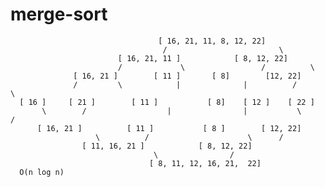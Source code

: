 # merge-sort

                                     [ 16, 21, 11, 8, 12, 22]
                                      /                         \
                            [ 16, 21, 11 ]            [ 8, 12, 22]
                            /             \                 /          \
                  [ 16, 21 ]        [ 11 ]       [ 8]        [12, 22]
                  /         \            |              |          /          \
      [ 16 ]     [ 21 ]        [ 11 ]           [ 8]    [ 12 ]    [ 22 ]
           \        /                  |                |           \      /
          [ 16, 21 ]          [ 11 ]           [ 8 ]        [ 12, 22]
                       \          /                      \      /
                    [ 11, 16, 21 ]            [ 8, 12, 22]                
                                    \                /
                                   [ 8, 11, 12, 16, 21,  22]      
      O(n log n)
